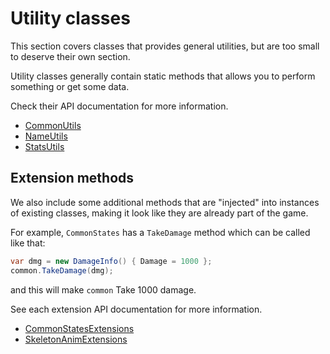 # Utility classes

This section covers classes that provides general utilities, but are too small to deserve their own section.

Utility classes generally contain static methods that allows you to perform something or get some data.

Check their API documentation for more information.

- [CommonUtils](/api/YotanModCore.CommonUtils.html)
- [NameUtils](/api/YotanModCore.NameUtils.html)
- [StatsUtils](/api/YotanModCore.StatsUtils.html)


## Extension methods

We also include some additional methods that are "injected" into instances of existing classes, making it look like they are already part of the game.

For example, `CommonStates` has a `TakeDamage` method which can be called like that:

```C#
var dmg = new DamageInfo() { Damage = 1000 };
common.TakeDamage(dmg);
```

and this will make `common` Take 1000 damage.

See each extension API documentation for more information.

- [CommonStatesExtensions](/api/YotanModCore.Extensions.CommonStatesExtensions.html)
- [SkeletonAnimExtensions](/api/YotanModCore.Extensions.SkeletonAnimExtensions.html)
